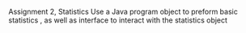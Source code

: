 Assignment 2, Statistics
Use a Java program object to preform basic statistics , as well as interface to interact with the statistics object
